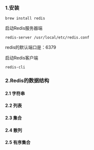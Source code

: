 
### 1.安装
```
brew install redis
```

启动Redis服务器端
```
redis-server /usr/local/etc/redis.conf
```
redis的默认端口是：6379

启动Redis客户端
```
redis-cli
```

### 2.Redis的数据结构

#### 2.1 字符串
#### 2.2 列表
#### 2.3 集合
#### 2.4 散列
#### 2.5 有序集合


